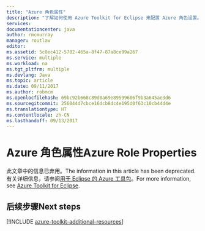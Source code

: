 ```yaml
---
title: "Azure 角色属性"
description: "了解如何使用 Azure Toolkit for Eclipse 来配置 Azure 角色设置。"
services: 
documentationcenter: java
author: rmcmurray
manager: routlaw
editor: 
ms.assetid: 5c0ec412-5702-465a-8f47-87a8ce99a267
ms.service: multiple
ms.workload: na
ms.tgt_pltfrm: multiple
ms.devlang: Java
ms.topic: article
ms.date: 09/11/2017
ms.author: robmcm
ms.openlocfilehash: 69bc92b668c89d0a69e89599606f9b3a645ae3d6
ms.sourcegitcommit: 256044d7cbce16dcb8dc4e195d0f63c10cb44d4e
ms.translationtype: HT
ms.contentlocale: zh-CN
ms.lasthandoff: 09/13/2017
---
```

# <a name="azure-role-properties"></a><span data-ttu-id="16668-103">Azure 角色属性</span><span class="sxs-lookup"><span data-stu-id="16668-103">Azure Role Properties</span></span>

<span data-ttu-id="16668-104">此文章中的信息已弃用。</span><span class="sxs-lookup"><span data-stu-id="16668-104">The information in this article has been deprecated.</span></span> <span data-ttu-id="16668-105">有关详细信息，请参阅[用于 Eclipse 的 Azure 工具包](azure-toolkit-for-eclipse.md)。</span><span class="sxs-lookup"><span data-stu-id="16668-105">For more information, see [Azure Toolkit for Eclipse](azure-toolkit-for-eclipse.md).</span></span>

## <a name="next-steps"></a><span data-ttu-id="16668-106">后续步骤</span><span class="sxs-lookup"><span data-stu-id="16668-106">Next steps</span></span>

[!INCLUDE [azure-toolkit-additional-resources](../includes/azure-toolkit-additional-resources.md)]
